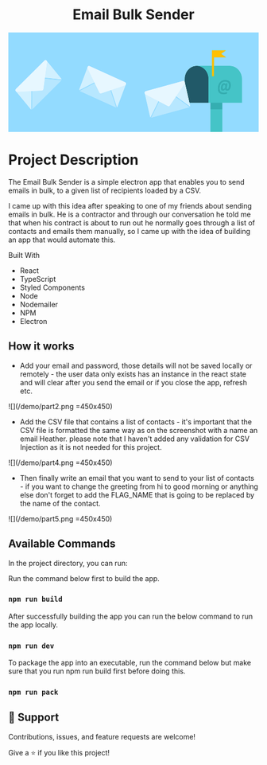 <h1 align="center">Email Bulk Sender</h1>

<img align="center" src="./demo/email.png" width="600" height="200">

# Project Description

The Email Bulk Sender is a simple electron app that enables you to send emails in bulk, to a given list of recipients loaded by a CSV.

I came up with this idea after speaking to one of my friends about sending emails in bulk. He is a contractor and through our conversation he told me that when his contract is about to run out he normally goes through a list of contacts and emails them manually, so I came up with the idea of building an app that would automate this. 

Built With
- React 
- TypeScript
- Styled Components
- Node
- Nodemailer
- NPM
- Electron

## How it works

- Add your email and password, those details will not be saved locally or remotely - the user data only exists has an instance in the react state and will clear after you send the email or if you close the app, refresh etc.

![](/demo/part2.png =450x450)

- Add the CSV file that contains a list of contacts - it's important that the CSV file is formatted the same way as on the screenshot with a name an email Heather. please note that I haven't added any validation for CSV Injection as it is not needed for this project.

![](/demo/part4.png =450x450)

- Then finally write an email that you want to send to your list of contacts - if you want to change the greeting from hi to good morning or anything else don't forget to add the FLAG_NAME that is going to be replaced by the name of the contact.

![](/demo/part5.png =450x450)

## Available Commands

In the project directory, you can run:

Run the command below first to build the app.
### `npm run build`

After successfully building the app you can run the below command to run the app locally.
### `npm run dev`

To package the app into an executable, run the command below but make sure that you run npm run build first before doing this.
### `npm run pack`

## 🤝 Support

Contributions, issues, and feature requests are welcome!

Give a ⭐️ if you like this project!
